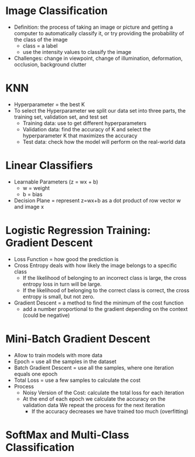 # Image Classification
* Definition: the process of taking an image or picture and getting a computer to automatically classify it, or try providing the probability of the class of the image
  * class = a label
  * use the intensity values to classify the image
* Challenges: change in viewpoint, change of illumination, deformation, occlusion, background clutter
# KNN
* Hyperparameter = the best K
* To select the Hyperparameter we split our data set into three parts, the training set, validation set, and test set
  * Training data: use to get different hyperparameters
  * Validation data: find the accuracy of K and select the hyperparameter K that maximizes the accuracy
  * Test data: check how the model will perform on the real-world data
# Linear Classifiers
* Learnable Parameters (z = wx + b)
  * w = weight
  * b = bias 
* Decision Plane = represent z=wx+b as a dot product of row vector w and image x
# Logistic Regression Training: Gradient Descent
* Loss Function = how good the prediction is
* Cross Entropy deals with how likely the image belongs to a specific class
  * If the likelihood of belonging to an incorrect class is large, the cross entropy loss in turn will be large.
  * If the likelihood of belonging to the correct class is correct, the cross entropy is small, but not zero.
* Gradient Descent = a method to find the minimum of the cost function
  * add a number proportional to the gradient depending on the context (could be negative)
# Mini-Batch Gradient Descent
* Allow to train models with more data
* Epoch = use all the samples in the dataset 
* Batch Gradient Descent = use all the samples, where one iteration equals one epoch
* Total Loss = use a few samples to calculate the cost
* Process
  * Noisy Version of the Cost: calculate the total loss for each iteration
  * At the end of each epoch we calculate the accuracy on the validation data We repeat the process for the next iteration
    * If the accuracy decreases we have trained too much (overfitting)
# SoftMax and Multi-Class Classification
